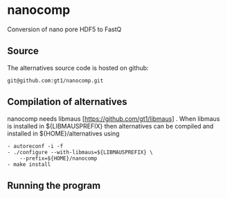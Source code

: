 nanocomp
========

Conversion of nano pore HDF5 to FastQ

Source
------

The alternatives source code is hosted on github:

	git@github.com:gt1/nanocomp.git

Compilation of alternatives
---------------------------

nanocomp needs libmaus [https://github.com/gt1/libmaus] . When libmaus
is installed in ${LIBMAUSPREFIX} then alternatives can be compiled and
installed in ${HOME}/alternatives using

	- autoreconf -i -f
	- ./configure --with-libmaus=${LIBMAUSPREFIX} \
		--prefix=${HOME}/nanocomp
	- make install

Running the program
-------------------


